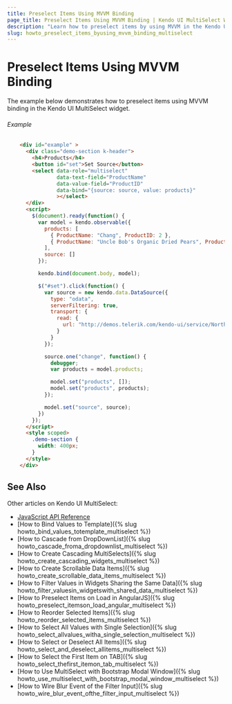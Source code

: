```yaml
---
title: Preselect Items Using MVVM Binding
page_title: Preselect Items Using MVVM Binding | Kendo UI MultiSelect Widget
description: "Learn how to preselect items by using MVVM in the Kendo UI Multiselect widget."
slug: howto_preselect_items_byusing_mvvm_binding_multiselect
---
```


# Preselect Items Using MVVM Binding

The example below demonstrates how to preselect items using MVVM binding in the Kendo UI MultiSelect widget.

###### Example

```html
    <div id="example" >
      <div class="demo-section k-header">
        <h4>Products</h4>
        <button id="set">Set Source</button>
        <select data-role="multiselect"
                data-text-field="ProductName"
                data-value-field="ProductID"
                data-bind="{source: source, value: products}"
                ></select>
      </div>
      <script>
        $(document).ready(function() {
          var model = kendo.observable({
            products: [
              { ProductName: "Chang", ProductID: 2 },
              { ProductName: "Uncle Bob's Organic Dried Pears", ProductID: 7 }
            ],
            source: []
          });

          kendo.bind(document.body, model);

          $("#set").click(function() {
            var source = new kendo.data.DataSource({
              type: "odata",
              serverFiltering: true,
              transport: {
                read: {
                  url: "http://demos.telerik.com/kendo-ui/service/Northwind.svc/Products",
                }
              }
            });

            source.one("change", function() {
              debugger;
              var products = model.products;

              model.set("products", []);                
              model.set("products", products);                
            });

            model.set("source", source);
          })
        });
      </script>
      <style scoped>
        .demo-section {
          width: 400px;
        }
      </style>
    </div>

```

## See Also

Other articles on Kendo UI MultiSelect:

* [JavaScript API Reference](/api/javascript/ui/multiselect)
* [How to Bind Values to Template]({% slug howto_bind_values_totemplate_multiselect %})
* [How to Cascade from DropDownList]({% slug howto_cascade_froma_dropdownlist_multiselect %})
* [How to Create Cascading MultiSelects]({% slug howto_create_cascading_widgets_multiselect %})
* [How to Create Scrollable Data Items]({% slug howto_create_scrollable_data_items_multiselect %})
* [How to Filter Values in Widgets Sharing the Same Data]({% slug howto_filter_valuesin_widgetswith_shared_data_multiselect %})
* [How to Preselect Items on Load in AngularJS]({% slug howto_preselect_itemson_load_angular_multiselect %})
* [How to Reorder Selected Items]({% slug howto_reorder_selected_items_multiselect %})
* [How to Select All Values with Single Selection]({% slug howto_select_allvalues_witha_single_selection_multiselect %})
* [How to Select or Deselect All Items]({% slug howto_select_and_deselect_allitems_multiselect %})
* [How to Select the First Item on TAB]({% slug howto_select_thefirst_itemon_tab_multiselect %})
* [How to Use MultiSelect with Bootstrap Modal Window]({% slug howto_use_multiselect_with_bootstrap_modal_window_multiselect %})
* [How to Wire Blur Event of the Filter Input]({% slug howto_wire_blur_event_ofthe_filtеr_input_multiselect %})